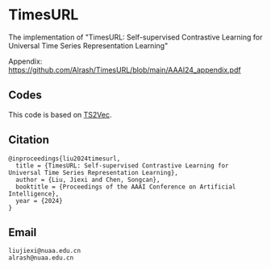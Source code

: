 # TimesURL
The implementation of "TimesURL: Self-supervised Contrastive Learning for Universal Time Series Representation Learning"

Appendix: https://github.com/Alrash/TimesURL/blob/main/AAAI24_appendix.pdf
## Codes
This code is based on [TS2Vec](https://github.com/yuezhihan/ts2vec).

## Citation
```
@inproceedings{liu2024timesurl,
  title = {TimesURL: Self-supervised Contrastive Learning for Universal Time Series Representation Learning},
  author = {Liu, Jiexi and Chen, Songcan},
  booktitle = {Proceedings of the AAAI Conference on Artificial Intelligence},
  year = {2024}
}
```

## Email
```
liujiexi@nuaa.edu.cn
alrash@nuaa.edu.cn
```
